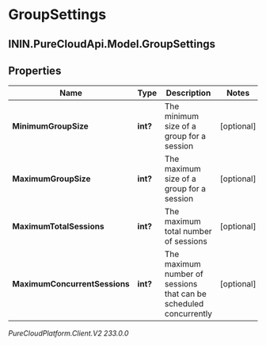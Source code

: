 # GroupSettings

## ININ.PureCloudApi.Model.GroupSettings

## Properties

|Name | Type | Description | Notes|
|------------ | ------------- | ------------- | -------------|
| **MinimumGroupSize** | **int?** | The minimum size of a group for a session | [optional] |
| **MaximumGroupSize** | **int?** | The maximum size of a group for a session | [optional] |
| **MaximumTotalSessions** | **int?** | The maximum total number of sessions | [optional] |
| **MaximumConcurrentSessions** | **int?** | The maximum number of sessions that can be scheduled concurrently | [optional] |



_PureCloudPlatform.Client.V2 233.0.0_
